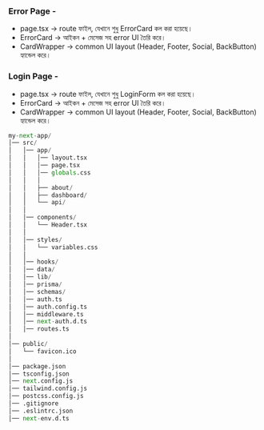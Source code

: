 ### Error Page  - 
- page.tsx → route ফাইল, যেখানে শুধু ErrorCard কল করা হয়েছে।
- ErrorCard → আইকন + মেসেজ সহ error UI তৈরি করে।
- CardWrapper → common UI layout (Header, Footer, Social, BackButton) হ্যান্ডেল করে।


### Login Page  - 
- page.tsx → route ফাইল, যেখানে শুধু LoginForm কল করা হয়েছে।
- ErrorCard → আইকন + মেসেজ সহ error UI তৈরি করে।
- CardWrapper → common UI layout (Header, Footer, Social, BackButton) হ্যান্ডেল করে।






```python
my-next-app/
│── src/
│   │── app/                 
│   │   │── layout.tsx       
│   │   │── page.tsx         
│   │   │── globals.css      
│   │   │
│   │   ├── about/           
│   │   ├── dashboard/       
│   │   └── api/             
│   │
│   │── components/          
│   │   └── Header.tsx
│   │
│   │── styles/              
│   │   └── variables.css
│   │
│   │── hooks/        
│   │── data/   
│   │── lib/        
│   │── prisma/    
│   │── schemas/    
│   │── auth.ts   
│   │── auth.config.ts    
│   │── middleware.ts    
│   │── next-auth.d.ts     
│   │── routes.ts
│
│── public/                  
│   └── favicon.ico
│
│── package.json
│── tsconfig.json
│── next.config.js
│── tailwind.config.js
│── postcss.config.js
│── .gitignore
│── .eslintrc.json
│── next-env.d.ts
```